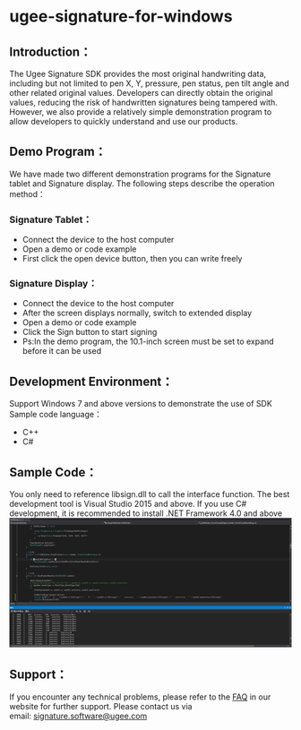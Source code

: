 # ugee-signature-for-windows
## Introduction：
The Ugee Signature SDK provides the most original handwriting data, including but not limited to pen X, Y, pressure, pen status, pen tilt angle and other related original values. Developers can directly obtain the original values, reducing the risk of handwritten signatures being tampered with. However, we also provide a relatively simple demonstration program to allow developers to quickly understand and use our products.
## Demo Program：
We have made two different demonstration programs for the Signature tablet and Signature display. The following steps describe the operation method：
### Signature Tablet：
* Connect the device to the host computer
* Open a demo or code example
* First click the open device button, then you can write freely
### Signature Display：
* Connect the device to the host computer
* After the screen displays normally, switch to extended display
* Open a demo or code example
* Click the Sign button to start signing
* Ps:In the demo program, the 10.1-inch screen must be set to expand before it can be used
## Development Environment：
Support Windows 7 and above versions to demonstrate the use of SDK
Sample code language：
* C++
* C#
## Sample Code：
You only need to reference libsign.dll to call the interface function. The best development tool is Visual Studio 2015 and above. If you use C# development, it is recommended to install .NET Framework 4.0 and above
 ![Illustration](image/Pendata.jpg)
## Support：
If you encounter any technical problems, please refer to the [FAQ](https://business.hanvonugee.com/en/faq/3)
in our website for further support. Please contact us via email: signature.software@ugee.com

